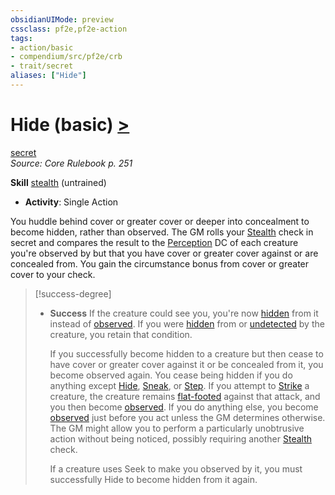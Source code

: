 ```yaml
---
obsidianUIMode: preview
cssclass: pf2e,pf2e-action
tags:
- action/basic
- compendium/src/pf2e/crb
- trait/secret
aliases: ["Hide"]
---
```

# Hide (basic) [>](chapter-9-playing-the-game.md#Actions "Single Action")
[secret](secret.md)  
*Source: Core Rulebook p. 251*  

**Skill** [stealth](../../compendium/skills.md#Stealth) (untrained)
- **Activity**: Single Action

You huddle behind cover or greater cover or deeper into concealment to become hidden, rather than observed. The GM rolls your [Stealth](../../compendium/skills.md#Stealth) check in secret and compares the result to the [Perception](../../compendium/skills.md#Perception) DC of each creature you're observed by but that you have cover or greater cover against or are concealed from. You gain the circumstance bonus from cover or greater cover to your check.

> [!success-degree] 
> - **Success** If the creature could see you, you're now [hidden](conditions.md#Hidden) from it instead of [observed](conditions.md#Observed). If you were [hidden](conditions.md#Hidden) from or [undetected](conditions.md#Undetected) by the creature, you retain that condition.
>
>    If you successfully become hidden to a creature but then cease to have cover or greater cover against it or be concealed from it, you become observed again. You cease being hidden if you do anything except [Hide](../../../..//TTRPGShare-Pathfinder-2E-Vault/rules/actions/hide.md), [Sneak](sneak.md), or [Step](step.md). If you attempt to [Strike](strike.md) a creature, the creature remains [flat-footed](conditions.md#Flat-footed) against that attack, and you then become [observed](conditions.md#Observed). If you do anything else, you become [observed](conditions.md#Observed) just before you act unless the GM determines otherwise. The GM might allow you to perform a particularly unobtrusive action without being noticed, possibly requiring another [Stealth](../../compendium/skills.md#Stealth) check.
>
>    If a creature uses Seek to make you observed by it, you must successfully Hide to become hidden from it again.